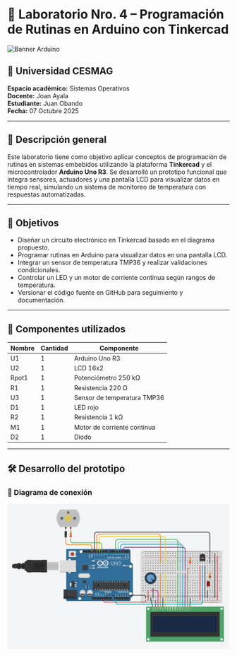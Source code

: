 # 🔬 Laboratorio Nro. 4 – Programación de Rutinas en Arduino con Tinkercad

![Banner Arduino](https://upload.wikimedia.org/wikipedia/commons/8/87/Arduino_Logo.svg)

## 🏫 Universidad CESMAG  
**Espacio académico:** Sistemas Operativos  
**Docente:** Joan Ayala  
**Estudiante:** Juan Obando  
**Fecha:** 07 Octubre 2025  

---

## 📌 Descripción general

Este laboratorio tiene como objetivo aplicar conceptos de programación de rutinas en sistemas embebidos utilizando la plataforma **Tinkercad** y el microcontrolador **Arduino Uno R3**. Se desarrolló un prototipo funcional que integra sensores, actuadores y una pantalla LCD para visualizar datos en tiempo real, simulando un sistema de monitoreo de temperatura con respuestas automatizadas.

---

## 🧠 Objetivos

- Diseñar un circuito electrónico en Tinkercad basado en el diagrama propuesto.
- Programar rutinas en Arduino para visualizar datos en una pantalla LCD.
- Integrar un sensor de temperatura TMP36 y realizar validaciones condicionales.
- Controlar un LED y un motor de corriente continua según rangos de temperatura.
- Versionar el código fuente en GitHub para seguimiento y documentación.

---

## 🧰 Componentes utilizados

| Nombre | Cantidad | Componente |
|--------|----------|------------|
| U1     | 1        | Arduino Uno R3 |
| U2     | 1        | LCD 16x2 |
| Rpot1  | 1        | Potenciómetro 250 kΩ |
| R1     | 1        | Resistencia 220 Ω |
| U3     | 1        | Sensor de temperatura TMP36 |
| D1     | 1        | LED rojo |
| R2     | 1        | Resistencia 1 kΩ |
| M1     | 1        | Motor de corriente continua |
| D2     | 1        | Diodo |

---

## 🛠️ Desarrollo del prototipo

### 🔧 Diagrama de conexión

![Prototipo Tinkercad](./images/prototipo_tinkercad.png)
